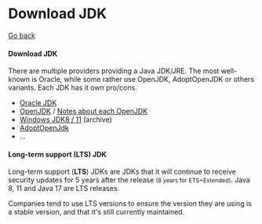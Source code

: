 # Download JDK

[Go back](../index.md)

<div class="row row-cols-md-2"><div>

#### Download JDK

There are multiple providers providing a Java JDK/JRE. The most well-known is Oracle, while some rather use OpenJDK, AdoptOpenJDK or others variants. Each JDK has it own pro/cons.

* [Oracle JDK](https://www.oracle.com/java/technologies/javase-downloads.html)
* [OpenJDK](https://jdk.java.net/archive/) / [Notes about each OpenJDK](https://openjdk.java.net/projects/jdk/)
* [Windows JDK8 / 11](https://github.com/ojdkbuild/ojdkbuild) (archive)
* [AdoptOpenJdk](https://adoptopenjdk.net/)
* ...
</div><div>

#### Long-term support (LTS) JDK

Long-term support (**LTS**) JDKs are JDKs that it will continue to receive security updates for 5 years after the release <small>(8 years for ETS=Extended)</small>. Java 8, 11 and Java 17 are LTS releases.

Companies tend to use LTS versions to ensure the version they are using is a stable version, and that it's still currently maintained.
</div></div>